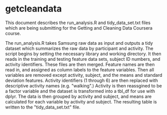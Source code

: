 # getcleandata
This document describes the run_analysis.R and tidy_data_set.txt files which are being submitting for the Getting and Cleaning Data Coursera course.

The run_analysis.R takes Samsung raw data as input and outputs a tidy dataset which summarizes the raw data by participant and activity. The script begins by setting the necessary library and working directory. It then reads in the training and testing feature data sets, subject ID numbers, and activity identifiers. These files are then merged. Feature names are then read in, and assigned as column labels to the feature variables. Then all variables are removed except activity, subject, and the means and standard deviation features. Activity identifiers (1 through 6) are then replaced with descriptive activity names (e.g. "walking".) Activity is then reassgined to be a factor variable and the dataset is transformed into a tbl_df for use with dplyr. The data is then grouped by activity and subject, and means are calculated for each variable by activity and subject. The resulting table is written to the "tidy_data_set.txt" file.
